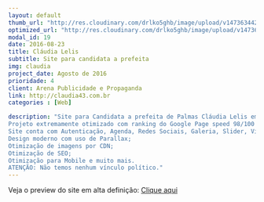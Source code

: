```yaml
---
layout: default
thumb_url: "http://res.cloudinary.com/drlko5ghb/image/upload/v1473634422/xue5yk6qf1itvhjtvrtp.png"
optimized_url: "http://res.cloudinary.com/drlko5ghb/image/upload/v1473634425/gtmx1ztfvz6tjtib4etg.png"
modal_id: 19
date: 2016-08-23
title: Cláudia Lelis
subtitle: Site para candidata a prefeita
img: claudia
project_date: Agosto de 2016
prioridade: 4
client: Arena Publicidade e Propaganda
link: http://claudia43.com.br
categories : [Web]

description: "Site para Candidata a prefeita de Palmas Cláudia Lelis em 2016. Criado em parceria com Tiago Almeida.
Projeto extremamente otimizado com ranking do Google Page speed 98/100 tanto Mobile quanto Desktop.
Site conta com Autenticação, Agenda, Redes Sociais, Galeria, Slider, Vídeos, Notícias, Contatos, Cadastro;
Design moderno com uso de Parallax;
Otimização de imagens por CDN;
Otimização de SEO;
Otimização para Mobile e muito mais.
ATENÇÃO: Não temos nenhum vínculo político."
---
```


Veja o preview do site em alta definição: <a href="http://res.cloudinary.com/drlko5ghb/image/upload/v1474119199/fixas/website_claudia.jpg">Clique aqui </a>